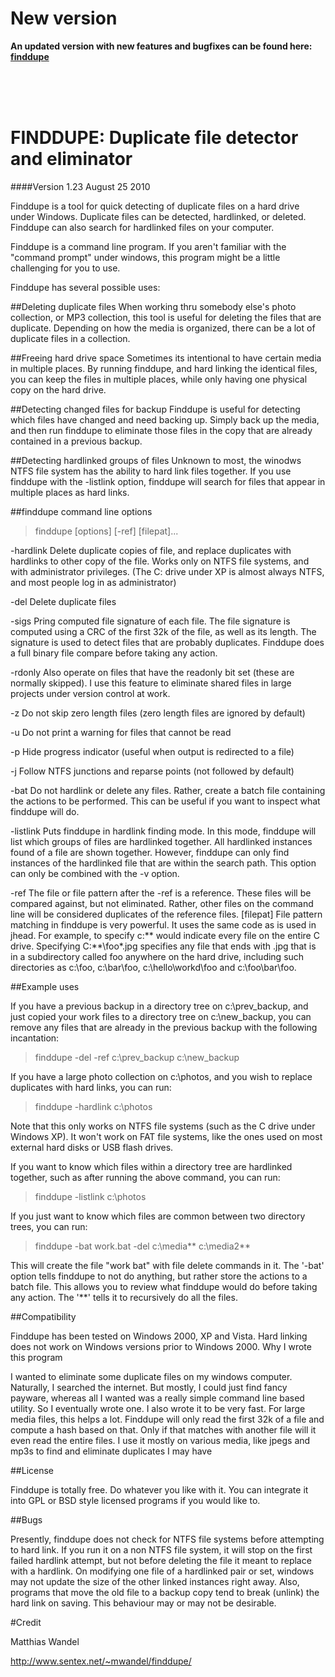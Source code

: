 # New version
**An updated version with new features and bugfixes can be found here:** 
**[finddupe](https://github.com/thomas694/finddupe)**

<br><br><br>

FINDDUPE: Duplicate file detector and eliminator
================================================

####Version 1.23   August 25 2010

Finddupe is a tool for quick detecting of duplicate files on a hard drive under Windows. Duplicate files can be detected, hardlinked, or deleted. Finddupe can also search for hardlinked files on your computer.

Finddupe is a command line program. If you aren't familiar with the "command prompt" under windows, this program might be a little challenging for you to use.

Finddupe has several possible uses:

##Deleting duplicate files
When working thru somebody else's photo collection, or MP3 collection, this tool is useful for deleting the files that are duplicate. Depending on how the media is organized, there can be a lot of duplicate files in a collection.

##Freeing hard drive space
Sometimes its intentional to have certain media in multiple places. By running finddupe, and hard linking the identical files, you can keep the files in multiple places, while only having one physical copy on the hard drive.

##Detecting changed files for backup
Finddupe is useful for detecting which files have changed and need backing up. Simply back up the media, and then run finddupe to eliminate those files in the copy that are already contained in a previous backup.

##Detecting hardlinked groups of files
Unknown to most, the winodws NTFS file system has the ability to hard link files together. If you use finddupe with the -listlink option, finddupe will search for files that appear in multiple places as hard links.

##finddupe command line options

> finddupe [options] [-ref] <filepat> [filepat]...

-hardlink  Delete duplicate copies of file, and replace duplicates with hardlinks to other copy of the file. Works only on NTFS file systems, and with administrator privileges. (The C: drive under XP is almost always NTFS, and most people log in as administrator)

-del  Delete duplicate files

-sigs	Pring computed file signature of each file. The file signature is computed using a CRC of the first 32k of the file, as well as its length. The signature is used to detect files that are probably duplicates. Finddupe does a full binary file compare before taking any action.

-rdonly	Also operate on files that have the readonly bit set (these are normally skipped). I use this feature to eliminate shared files in large projects under version control at work.

-z	Do not skip zero length files (zero length files are ignored by default)

-u	Do not print a warning for files that cannot be read

-p	Hide progress indicator (useful when output is redirected to a file)

-j	Follow NTFS junctions and reparse points (not followed by default)

-bat <batchfile>	Do not hardlink or delete any files. Rather, create a batch file containing the actions to be performed. This can be useful if you want to inspect what finddupe will do.

-listlink	Puts finddupe in hardlink finding mode. In this mode, finddupe will list which groups of files are hardlinked together. All hardlinked instances found of a file are shown together. However, finddupe can only find instances of the hardlinked file that are within the search path. This option can only be combined with the -v option.

-ref <filepat>	The file or file pattern after the -ref is a reference. These files will be compared against, but not eliminated. Rather, other files on the command line will be considered duplicates of the reference files.
[filepat]	File pattern matching in finddupe is very powerful. It uses the same code as is used in jhead. For example, to specify c:\** would indicate every file on the entire C drive. Specifying C:\**\foo\*.jpg specifies any file that ends with .jpg that is in a subdirectory called foo anywhere on the hard drive, including such directories as c:\foo, c:\bar\foo, c:\hello\workd\foo and c:\foo\bar\foo.

##Example uses

If you have a previous backup in a directory tree on c:\prev_backup, and just copied your work files to a directory tree on c:\new_backup, you can remove any files that are already in the previous backup with the following incantation: 

> finddupe -del -ref c:\prev_backup c:\new_backup

If you have a large photo collection on c:\photos, and you wish to replace duplicates with hard links, you can run: 

> finddupe -hardlink c:\photos

Note that this only works on NTFS file systems (such as the C drive under Windows XP). It won't work on FAT file systems, like the ones used on most external hard disks or USB flash drives.

If you want to know which files within a directory tree are hardlinked together, such as after running the above command, you can run: 

> finddupe -listlink c:\photos

If you just want to know which files are common between two directory trees, you can run:

> finddupe -bat work.bat -del c:\media\** c:\media2\**

This will create the file "work bat" with file delete commands in it. The '-bat' option tells finddupe to not do anything, but rather store the actions to a batch file. This allows you to review what finddupe would do before taking any action. The '**' tells it to recursively do all the files.

##Compatibility

Finddupe has been tested on Windows 2000, XP and Vista. Hard linking does not work on Windows versions prior to Windows 2000.
Why I wrote this program

I wanted to eliminate some duplicate files on my windows computer. Naturally, I searched the internet. But mostly, I could just find fancy payware, whereas all I wanted was a really simple command line based utility. So I eventually wrote one.
I also wrote it to be very fast. For large media files, this helps a lot. Finddupe will only read the first 32k of a file and compute a hash based on that. Only if that matches with another file will it even read the entire files. I use it mostly on various media, like jpegs and mp3s to find and eliminate duplicates I may have

##License

Finddupe is totally free. Do whatever you like with it. You can integrate it into GPL or BSD style licensed programs if you would like to.

##Bugs

Presently, finddupe does not check for NTFS file systems before attempting to hard link. If you run it on a non NTFS file system, it will stop on the first failed hardlink attempt, but not before deleting the file it meant to replace with a hardlink.
On modifying one file of a hardlinked pair or set, windows may not update the size of the other linked instances right away. Also, programs that move the old file to a backup copy tend to break (unlink) the hard link on saving. This behaviour may or may not be desirable.

#Credit

Matthias Wandel

http://www.sentex.net/~mwandel/finddupe/
